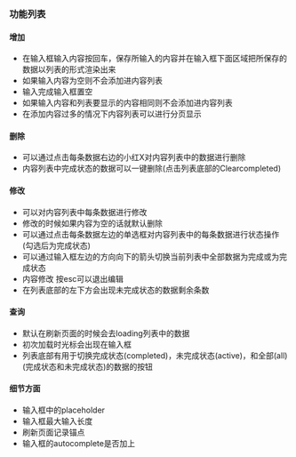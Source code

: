 ### 功能列表
#### 增加
+ 在输入框输入内容按回车，保存所输入的内容并在输入框下面区域把所保存的数据以列表的形式渲染出来
+ 如果输入内容为空则不会添加进内容列表
+ 输入完成输入框置空
+ 如果输入内容和列表要显示的内容相同则不会添加进内容列表
+ 在添加内容过多的情况下内容列表可以进行分页显示
#### 删除
+ 可以通过点击每条数据右边的小红X对内容列表中的数据进行删除
+ 内容列表中完成状态的数据可以一键删除(点击列表底部的Clearcompleted)
#### 修改
+ 可以对内容列表中每条数据进行修改
+ 修改的时候如果内容为空的话就默认删除
+ 可以通过点击每条数据左边的单选框对内容列表中的每条数据进行状态操作(勾选后为完成状态)
+ 可以通过输入框左边的方向向下的箭头切换当前列表中全部数据为完成或为完成状态
+ 内容修改 按esc可以退出编辑
+ 在列表底部的左下方会出现未完成状态的数据剩余条数
#### 查询
+ 默认在刷新页面的时候会去loading列表中的数据
+ 初次加载时光标会出现在输入框
+ 列表底部有用于切换完成状态(completed)，未完成状态(active)，和全部(all)(完成状态和未完成状态)的数据的按钮
#### 细节方面
+ 输入框中的placeholder
+ 输入框最大输入长度
+ 刷新页面记录锚点
+ 输入框的autocomplete是否加上